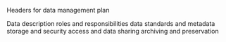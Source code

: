 Headers for data management plan

Data description
roles and responsibilities
data standards and metadata
storage and security
access and data sharing
archiving and preservation
